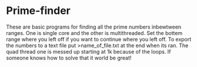 # Prime-finder
These are basic programs for finding all the prime numbers inbewtween ranges. One is single core and the other is multithreaded. Set the bottem range where you left off if you want to continue where you left off. To export the numbers to a text file put >name_of_file.txt at the end when its ran. The quad thread one is messed up starting at 1k because of the loops. If someone knows how to solve that it world be great!
